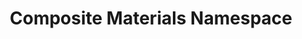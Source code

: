 ---
schema: namespace
title: Composite Materials Namespace
notes: <span style='color:BlueViolet'>Namespace</span> This the fully annotated Composite Materials Namespace
organization: DataScientia Foundation
resources:
  - name: CM_Namespace.xls
    url: >-
      http://git.knowdive.disi.unitn.it:8080/knowledge/LiveKnowledge/CREP_NKC/ontologies/CM/CM-namespace/raw/master/Composite_Materials_Namespace.csv
    format: xls
    description: >-
      This is the file representing the composite materials namespace
version: v0
prefix: CM
ns_license: Creative Commons
publisher: DataScientia
annotator: Mayukh Bagchi
owner: DataScientia
other_Namespaces_Reused: None
generation_DateTime: 30/04/2024
language: en
type:
  - Namespace
translators: None
keywords: materials
validator: 'Mayukh Bagchi'
reference_teleontology: to be added
reference_UKC_Version: to be added
project_Page: <a href="https://ds.datascientia.eu/community/public/projects/4ac58561-d8f2-4be3-a4dd-a95e49d4e27d">Materials project</a>
category:
  - Materials
---
